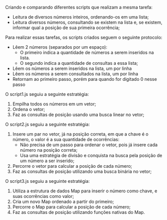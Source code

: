 Criando e comparando diferentes scripts que realizam a mesma tarefa:
- Leitura de diversos números inteiros, ordenando-os em uma lista;
- Leitura diversos números, consultando se existem na lista e, se existem, informar qual a posição de sua primeira ocorrência;

Para realizar essas tarefas, os scripts criados seguem o seguinte protocolo:
- Lêem 2 números (separados por um espaço):
  - O primeiro indica a quantidade de números a serem inseridos na lista.
  - O segundo indica a quantidade de consultas a essa lista;
- Lêem os números a serem inseridos na lista, um por linha
- Lêem os números a serem consultados na lista, um por linha
- Retornam ao primeiro passo, porém para quando for digitado 0 nesse passo

O script1.js seguiu a seguinte estratégia:
1) Empilha todos os números em um vetor;
2) Ordena o vetor;
3) Faz as consultas de posição usando uma busca linear no vetor;

O script2.js seguiu a seguinte estratégia:
1) Insere um par no vetor, já na posição correta, em que a chave é o número, o valor é a sua quantidade de ocorrências:
   - Não precisa de um passo para ordenar o vetor, pois já insere cada número na posição correta;
   - Usa uma estratégia de divisão e conquista na busca pela posição de um número a ser inserido;
2) Percorre o vetor para calcular a posição de cada número;
3) Faz as consultas de posição utilizando uma busca binária no vetor;

O script3.js seguiu a seguinte estratégia:
1) Utiliza a estrutura de dados Map para inserir o número como chave, e suas ocorrências como valor;
2) Cria um novo Map ordenado a partir do primeiro;
3) Percorre o Map para calcular a posição de cada número;
4) Faz as consultas de posição utilizando funções nativas do Map.